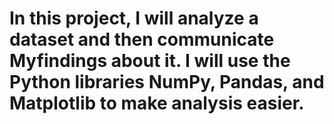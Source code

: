 # In this project, I will analyze a dataset and then communicate Myfindings about it. I will use the Python libraries NumPy, Pandas, and Matplotlib to make analysis easier.
